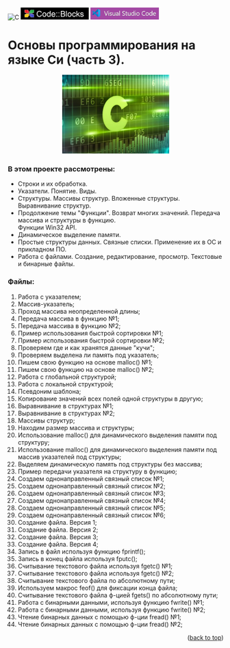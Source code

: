 ![C](https://img.shields.io/badge/c-%2300599C.svg?style=for-the-badge&logo=c&logoColor=white)
<img src="images/code_blocks.png" alt="drawing" width="159">
<img src="images/VSC.png" alt="drawing" width="159.5">

<a name="readme-top"></a>
# Основы программирования на языке Си (часть 3).
<p align="center">
<img src="images/C.png" alt="drawing" width="250"/>
</p>

### В этом проекте рассмотрены: 
- Строки и их обработка.
- Указатели. Понятие. Виды. 
- Структуры. Массивы структур. Вложенные структуры. Выравнивание структур. 
- Продолжение темы "Функции". Возврат многих значений. Передача массива и структуры в функцию.  
  Функции Win32 API.
- Динамическое выделение памяти. 
- Простые структуры данных. Связные списки. Применение их в ОС и прикладном ПО. 
- Работа с файлами. Создание, редактирование, просмотр. Текстовые и бинарные файлы. 

### Файлы: 
1. Работа с указателем;
2. Массив-указатель;
3. Проход массива неопределенной длины;
4. Передача массива в функцию №1;
5. Передача массива в функцию №2;
6. Пример использования быстрой сортировки №1;
7. Пример использования быстрой сортировки №2;
8. Проверяем где и как хранятся данные "кучи";
9. Проверяем выделена ли память под указатель;
10. Пишем свою функцию на основе malloc() №1;
11. Пишем свою функцию на основе malloc() №2;
12. Работа с глобальной структурой;
13. Работа с локальной структурой;
14. Псевдоним шаблона;
15. Копирование значений всех полей одной структуры в другую;
16. Выравнивание в структурах №1;
17. Выравнивание в структурах №2;
18. Массивы структур;
19. Находим размер массива и структуры;
20. Использование malloc() для динамического выделения памяти под структуру;
21. Использование malloc() для динамического выделения памяти под массив указателей под структуры;
22. Выделяем динамическую память под структуры без массива;
23. Пример передачи указателя на структуру в функцию;
24. Создаем однонаправленный связный список №1;
25. Создаем однонаправленный связный список №2;
26. Создаем однонаправленный связный список №3;
27. Создаем однонаправленный связный список №4;
28. Создаем однонаправленный связный список №5;
29. Создаем однонаправленный связный список №6;
30. Создание файла. Версия 1;
31. Создание файла. Версия 2;
32. Создание файла. Версия 3;
33. Создание файла. Версия 4;
34. Запись в файл используя функцию fprintf();
35. Запись в конец файла используя fputc();
36. Считывание текстового файла используя fgetc() №1;
37. Считывание текстового файла используя fgetc() №2;
38. Считывание текстового файла по абсолютному пути;
39. Используем макрос feof() для фиксации конца файла;
40. Считывание текстового файла ф-цией fgets() по абсолютному пути;
41. Работа с бинарными данными, используя функцию fwrite() №1;
42. Работа с бинарными данными, используя функцию fwrite() №2;
43. Чтение бинарных данных с помощью ф-ции fread() №1;
44. Чтение бинарных данных с помощью ф-ции fread() №2;

<p align="right">(<a href="#readme-top">back to top</a>)</p>
